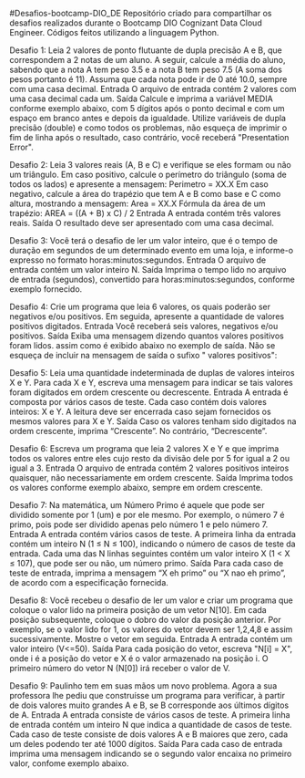 #Desafios-bootcamp-DIO_DE
Repositório criado para compartilhar os desafios realizados durante o Bootcamp DIO Cognizant Data Cloud Engineer.
Códigos feitos utilizando a linguagem Python.

Desafio 1:
Leia 2 valores de ponto flutuante de dupla precisão A e B, que correspondem a 2 notas de um aluno. 
A seguir, calcule a média do aluno, sabendo que a nota A tem peso 3.5 e a nota B tem peso 7.5 (A soma dos pesos portanto é 11). 
Assuma que cada nota pode ir de 0 até 10.0, sempre com uma casa decimal.
Entrada
O arquivo de entrada contém 2 valores com uma casa decimal cada um.
Saída
Calcule e imprima a variável MEDIA conforme exemplo abaixo, com 5 dígitos após o ponto decimal e com um espaço em branco antes e depois da igualdade. Utilize variáveis de dupla precisão (double) e como todos os problemas, não esqueça de imprimir o fim de linha após o resultado, caso contrário, você receberá "Presentation Error".

Desafio 2:
Leia 3 valores reais (A, B e C) e verifique se eles formam ou não um triângulo. Em caso positivo, calcule o perímetro do triângulo (soma de todos os lados) e apresente a mensagem:
Perimetro = XX.X
Em caso negativo, calcule a área do trapézio que tem A e B como base e C como altura, mostrando a mensagem:
Area = XX.X
Fórmula da área de um trapézio: AREA = ((A + B) x C) / 2
Entrada
A entrada contém três valores reais.
Saída
O resultado deve ser apresentado com uma casa decimal.

Desafio 3:
Você terá o desafio de ler um valor inteiro, que é o tempo de duração em segundos de um determinado evento em uma loja, e informe-o expresso no formato horas:minutos:segundos.
Entrada
O arquivo de entrada contém um valor inteiro N.
Saída
Imprima o tempo lido no arquivo de entrada (segundos), convertido para horas:minutos:segundos, conforme exemplo fornecido.

Desafio 4:
Crie um programa que leia 6 valores, os quais poderão ser negativos e/ou positivos. Em seguida, apresente a quantidade de valores positivos digitados.
Entrada
Você receberá seis valores, negativos e/ou positivos.
Saída
Exiba uma mensagem dizendo quantos valores positivos foram lidos. assim como é exibido abaixo no exemplo de saída. 
Não se esqueça de incluir na mensagem de saída o sufixo " valores positivos":

Desafio 5:
Leia uma quantidade indeterminada de duplas de valores inteiros X e Y. Para cada X e Y, escreva uma mensagem para indicar se tais valores foram digitados em ordem crescente ou decrescente.
Entrada
A entrada é composta por vários casos de teste. Cada caso contém dois valores inteiros: X e Y. A leitura deve ser encerrada caso sejam fornecidos os mesmos valores para X e Y.
Saída
Caso os valores tenham sido digitados na ordem crescente, imprima “Crescente”. No contrário, “Decrescente”.

Desafio 6:
Escreva um programa que leia 2 valores X e Y e que imprima todos os valores entre eles cujo resto da divisão dele por 5 for igual a 2 ou igual a 3.
Entrada
O arquivo de entrada contém 2 valores positivos inteiros quaisquer, não necessariamente em ordem crescente.
Saída
Imprima todos os valores conforme exemplo abaixo, sempre em ordem crescente.

Desafio 7:
Na matemática, um Número Primo é aquele que pode ser dividido somente por 1 (um) e por ele mesmo. Por exemplo, o número 7 é primo, pois pode ser dividido apenas pelo número 1 e pelo número 7.
Entrada
A entrada contém vários casos de teste. A primeira linha da entrada contém um inteiro N (1 ≤ N ≤ 100), indicando o número de casos de teste da entrada. 
Cada uma das N linhas seguintes contém um valor inteiro X (1 < X ≤ 107), que pode ser ou não, um número primo.
Saída
Para cada caso de teste de entrada, imprima a mensagem “X eh primo” ou “X nao eh primo”, de acordo com a especificação fornecida.

Desafio 8:
Você recebeu o desafio de ler um valor e criar um programa que coloque o valor lido na primeira posição de um vetor N[10]. 
Em cada posição subsequente, coloque o dobro do valor da posição anterior. Por exemplo, se o valor lido for 1, os valores do vetor devem ser 1,2,4,8 e assim sucessivamente. 
Mostre o vetor em seguida.
Entrada
A entrada contém um valor inteiro (V<=50).
Saída
Para cada posição do vetor, escreva "N[i] = X", onde i é a posição do vetor e X é o valor armazenado na posição i. 
 O primeiro número do vetor N (N[0]) irá receber o valor de V.

Desafio 9:
Paulinho tem em suas mãos um novo problema. 
Agora a sua professora lhe pediu que construísse um programa para verificar, à partir de dois valores muito grandes A e B, se B corresponde aos últimos dígitos de A.
Entrada
A entrada consiste de vários casos de teste. A primeira linha de entrada contém um inteiro N que indica a quantidade de casos de teste. 
Cada caso de teste consiste de dois valores A e B maiores que zero, cada um deles podendo ter até 1000 dígitos.
Saída
Para cada caso de entrada imprima uma mensagem indicando se o segundo valor encaixa no primeiro valor, confome exemplo abaixo.
